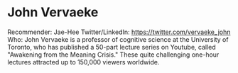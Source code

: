 # John Vervaeke

Recommender: Jae-Hee
Twitter/LinkedIn: https://twitter.com/vervaeke_john
Who: John Vervaeke is a professor of cognitive science at the University of Toronto, who has published a 50-part lecture series on Youtube, called "Awakening from the Meaning Crisis." These quite challenging one-hour lectures attracted up to 150,000 viewers worldwide.